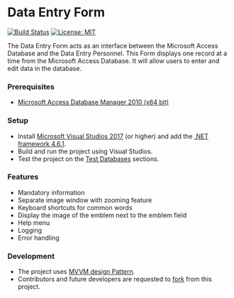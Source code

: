 # Data Entry Form

[![Build Status](https://dev.azure.com/ShashwatiShradha/Data%20Entry%20Form/_apis/build/status/FourFront-Senior-Design.frontend?branchName=development)](https://dev.azure.com/ShashwatiShradha/Data%20Entry%20Form/_build/latest?definitionId=1&branchName=development) [![License: MIT](https://img.shields.io/badge/License-MIT-yellow.svg)](https://github.com/FourFront-Senior-Design/frontend/blob/master/Copyright)

The Data Entry Form acts as an interface between the Microsoft Access Database and the Data Entry Personnel. This Form displays one record at a time from the Microsoft Access Database. It will allow users to enter and edit data in the database.

### Prerequisites
* [Microsoft Access Database Manager 2010 (x64 bit)](https://www.microsoft.com/en-US/download/details.aspx?id=13255)

### Setup
* Install [Microsoft Visual Studios 2017](https://docs.microsoft.com/en-us/visualstudio/productinfo/2017-redistribution-vs) (or higher) and add the [.NET framework 4.6.1](https://docs.microsoft.com/en-us/dotnet/framework/install/guide-for-developers).
* Build and run the project using Visual Studios.
* Test the project on the [Test Databases](https://github.com/FourFront-Senior-Design/frontend/tree/development/TestDatabases) sections.

### Features
* Mandatory information
* Separate image window with zooming feature
* Keyboard shortcuts for common words
* Display the image of the emblem next to the emblem field
* Help menu
* Logging
* Error handling

### Development
* The project uses [MVVM design Pattern](https://docs.microsoft.com/en-us/archive/msdn-magazine/2009/february/patterns-wpf-apps-with-the-model-view-viewmodel-design-pattern).
* Contributors and future developers are requested to [fork](https://guides.github.com/activities/forking/) from this project.
